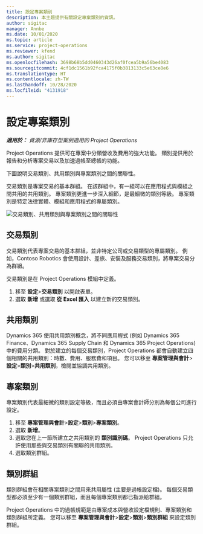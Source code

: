 ```yaml
---
title: 設定專案類別
description: 本主題提供有關設定專案類別的資訊。
author: sigitac
manager: Annbe
ms.date: 10/01/2020
ms.topic: article
ms.service: project-operations
ms.reviewer: kfend
ms.author: sigitac
ms.openlocfilehash: 3698b68b5dd0460343d26af0fcea5b9a56be4083
ms.sourcegitcommit: 4cf1dc1561b92fca4175f0b3813133c5e63ce8e6
ms.translationtype: HT
ms.contentlocale: zh-TW
ms.lasthandoff: 10/28/2020
ms.locfileid: "4131918"
---
```

# <a name="configure-project-categories"></a>設定專案類別

_**適用於：** 資源/非庫存型案例適用的 Project Operations_

Project Operations 提供可在專案中分類營收及費用的強大功能。 類別提供用於報告和分析專案交易以及加速過帳至總帳的功能。

下圖說明交易類別、共用類別與專案類別之間的關聯性。 

交易類別是專案交易的基本群組。 在該群組中，有一組可以在應用程式與模組之間共用的共用類別。 專案類別更進一步深入細節，是最細微的類別等級。 專案類別是特定法律實體、模組和應用程式的專屬類別。

![交易類別、共用類別與專案類別之間的關聯性](media/project-categories.png)

## <a name="transaction-categories"></a>交易類別

交易類別代表專案交易的基本群組，並非特定公司或交易類型的專屬類別。 例如，Contoso Robotics 會使用設計、差旅、安裝及服務交易類別，將專案交易分為群組。

交易類別是在 Project Operations 模組中定義。 
1. 移至 **設定**\>**交易類別** 以開啟表單。 
2. 選取 **新增** 或選取 **從 Excel 匯入** 以建立新的交易類別。

## <a name="shared-categories"></a>共用類別

Dynamics 365 使用共用類別概念，將不同應用程式 (例如 Dynamics 365 Finance、Dynamics 365 Supply Chain 和 Dynamics 365 Project Operations) 中的費用分類。 對於建立的每個交易類別，Project Operations 都會自動建立四個相關的共用類別：時數、費用、服務費和項目。 您可以移至 **專案管理與會計**\>**設定**\>**類別**\>**共用類別**，檢閱並協調共用類別。

## <a name="project-categories"></a>專案類別

專案類別代表最細微的類別設定等級，而且必須由專案會計師分別為每個公司進行設定。

1. 移至 **專案管理與會計**\>**設定**\>**類別**\>**專案類別**。
2. 選取 **新增**。
3. 選取您在上一節所建立之共用類別的 **類別識別碼**。 Project Operations 只允許使用那些與交易類別有關聯的共用類別。
4. 選取類別群組。

## <a name="category-groups"></a>類別群組

類別群組會在相關專案類別之間用來共用屬性 (主要是過帳設定檔)。 每個交易類型都必須至少有一個類別群組，而且每個專案類別都已指派給群組。

Project Operations 中的過帳規範是由專案成本與營收設定檔規則、專案類別和類別群組所定義。 您可以移至 **專案管理與會計**\>**設定**\>**類別**\>**類別群組** 來設定類別群組。
